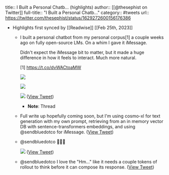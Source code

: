 title:: I Built a Personal Chatb... (highlights)
author:: [[@thesephist on Twitter]]
full-title:: "I Built a Personal Chatb..."
category:: #tweets
url:: https://twitter.com/thesephist/status/1629272600156176386

- Highlights first synced by [[Readwise]] [[Feb 25th, 2023]]
	- I built a personal chatbot from my personal corpus[1] a couple weeks ago on fully open-source LMs. On a whim I gave it iMessage.
	  
	  Didn't expect the iMessage bit to matter, but it made a huge difference in how it feels to interact. Much more natural.
	  
	  [1] https://t.co/dvWACtoaMW 
	  
	  ![](https://pbs.twimg.com/media/FpxWNSIXgAAFVYL.jpg) 
	  
	  ![](https://pbs.twimg.com/media/FpxWNSNWAAECQPc.jpg) 
	  
	  ![](https://pbs.twimg.com/media/FpxWNSMXwAE62AL.jpg) ([View Tweet](https://twitter.com/thesephist/status/1629272600156176386))
		- **Note**: Thread
	- Full write up hopefully coming soon, but I'm using cosmo-xl for text generation with my own prompt, retrieving from an in memory vector DB with sentence-transformers embeddings, and using @sendbluedotco for iMessage. ([View Tweet](https://twitter.com/thesephist/status/1629272602626732032))
	- @sendbluedotco 🤷‍♂️🤔 
	  
	  ![](https://pbs.twimg.com/media/FpxeQsfXsAY5TRX.jpg) ([View Tweet](https://twitter.com/thesephist/status/1629280852805812225))
	- @sendbluedotco I love the "Hm..." like it needs a couple tokens of rollout to think before it can compose its response. ([View Tweet](https://twitter.com/thesephist/status/1629281113649586176))